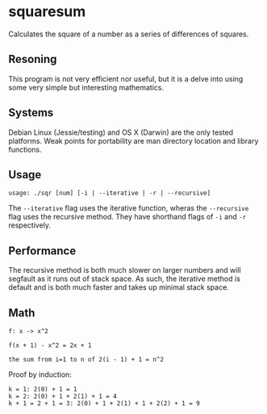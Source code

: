 squaresum
=========

Calculates the square of a number as a series of differences of squares.

## Resoning

This program is not very efficient nor useful, but it is a delve into using some very simple but interesting mathematics.

## Systems

Debian Linux (Jessie/testing) and OS X (Darwin) are the only tested platforms. Weak points for portability are man directory location and library functions.

## Usage

```
usage: ./sqr [num] [-i | --iterative | -r | --recursive]
```

The `--iterative` flag uses the iterative function, wheras the `--recursive` flag uses the recursive method. They have shorthand flags of `-i` and `-r` respectively.

## Performance

The recursive method is both much slower on larger numbers and will segfault as it runs out of stack space. As such, the iterative method is default and is both much faster and takes up minimal stack space.

## Math

```
f: x -> x^2

f(x + 1) - x^2 = 2x + 1

the sum from i=1 to n of 2(i - 1) + 1 = n^2
```

Proof by induction:
```
k = 1: 2(0) + 1 = 1
k = 2: 2(0) + 1 + 2(1) + 1 = 4
k + 1 = 2 + 1 = 3: 2(0) + 1 + 2(1) + 1 + 2(2) + 1 = 9
```
